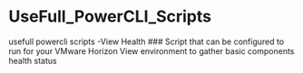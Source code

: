 # UseFull_PowerCLI_Scripts
usefull powercli scripts
-View Health ### Script that can be configured to run for your VMware Horizon View environment to gather basic components health status
